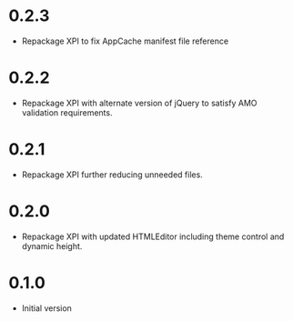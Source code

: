 # 0.2.3
- Repackage XPI to fix AppCache manifest file reference

# 0.2.2
- Repackage XPI with alternate version of jQuery to satisfy AMO validation requirements.

# 0.2.1
- Repackage XPI further reducing unneeded files.

# 0.2.0
- Repackage XPI with updated HTMLEditor including theme control and dynamic height.

# 0.1.0
- Initial version
